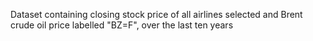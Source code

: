 Dataset containing closing stock price of all airlines selected and Brent crude oil price labelled "BZ=F", over the last ten years
